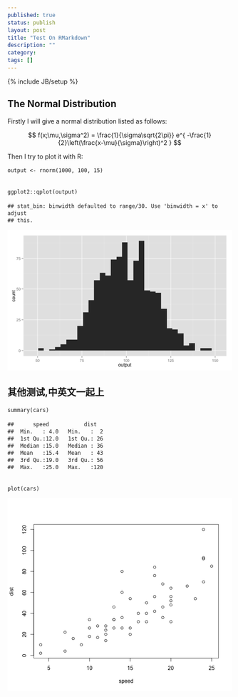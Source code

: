 ```yaml
---
published: true
status: publish
layout: post
title: "Test On RMarkdown"
description: ""
category: 
tags: []
---
```

{% include JB/setup %}
 
## The Normal Distribution
 
Firstly I will give a normal distribution listed as follows:
 
$$
f(x;\mu,\sigma^2) = \frac{1}{\sigma\sqrt{2\pi}} e^{ -\frac{1}{2}\left(\frac{x-\mu}{\sigma}\right)^2 }
$$
 
Then I try to plot it with R:
 

    output <- rnorm(1000, 100, 15)


    ggplot2::qplot(output)

    ## stat_bin: binwidth defaulted to range/30. Use 'binwidth = x' to adjust
    ## this.

![plot of chunk block2](/images/figure/block2.png) 

 
## 其他测试,中英文一起上

    summary(cars)

    ##      speed           dist    
    ##  Min.   : 4.0   Min.   :  2  
    ##  1st Qu.:12.0   1st Qu.: 26  
    ##  Median :15.0   Median : 36  
    ##  Mean   :15.4   Mean   : 43  
    ##  3rd Qu.:19.0   3rd Qu.: 56  
    ##  Max.   :25.0   Max.   :120


    plot(cars)

![plot of chunk unnamed-chunk-2](/images/figure/unnamed-chunk-2.png) 

